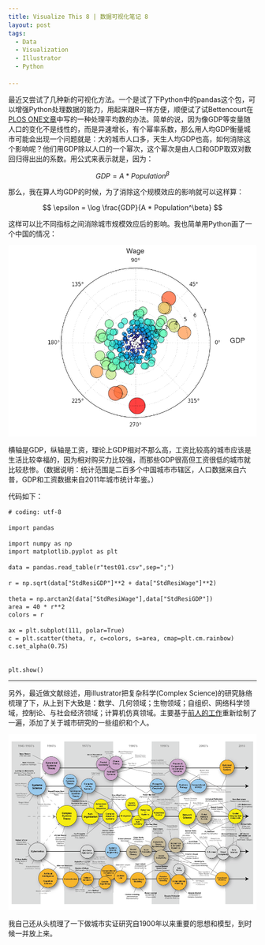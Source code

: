 ```yaml
---
title: Visualize This 8 | 数据可视化笔记 8
layout: post
tags:
  - Data
  - Visualization
  - Illustrator
  - Python
  
---
```


最近又尝试了几种新的可视化方法。一个是试了下Python中的pandas这个包，可以增强Python处理数据的能力，用起来跟R一样方便，顺便试了试Bettencourt在[PLOS ONE文章](http://www.plosone.org/article/info%3Adoi%2F10.1371%2Fjournal.pone.0013541#abstract0)中写的一种处理平均数的办法。简单的说，因为像GDP等变量随人口的变化不是线性的，而是异速增长，有个幂率系数，那么用人均GDP衡量城市可能会出现一个问题就是：大的城市人口多，天生人均GDP也高，如何消除这个影响呢？他们用GDP除以人口的一个幂次，这个幂次是由人口和GDP取双对数回归得出出的系数。用公式来表示就是，因为：

$$
GDP = A * Population^\beta
$$

那么，我在算人均GDP的时候，为了消除这个规模效应的影响就可以这样算：

$$
\epsilon = \log \frac{GDP}{A * Population^\beta}
$$

这样可以比不同指标之间消除城市规模效应后的影响。我也简单用Python画了一个中国的情况：

![ChinaGDPWage](/media/files/2014/10/ChinaGDPWage.png)

横轴是GDP，纵轴是工资，理论上GDP相对不那么高，工资比较高的城市应该是生活比较幸福的，因为相对购买力比较强，而那些GDP很高但工资很低的城市就比较悲惨。（数据说明：统计范围是二百多个中国城市市辖区，人口数据来自六普，GDP和工资数据来自2011年城市统计年鉴。）

代码如下：

	# coding: utf-8
	
	import pandas
	
	import numpy as np
	import matplotlib.pyplot as plt
	
	data = pandas.read_table(r"test01.csv",sep=";")
	
	r = np.sqrt(data["StdResiGDP"]**2 + data["StdResiWage"]**2)
	
	theta = np.arctan2(data["StdResiWage"],data["StdResiGDP"])
	area = 40 * r**2
	colors = r
	
	ax = plt.subplot(111, polar=True)
	c = plt.scatter(theta, r, c=colors, s=area, cmap=plt.cm.rainbow)
	c.set_alpha(0.75)
	
	
	plt.show()

***

另外，最近做文献综述，用illustrator把复杂科学(Complex Science)的研究脉络梳理了下，从上到下大致是：数学、几何领域；生物领域；自组织、网络科学领域，控制论、与社会经济领域；计算机仿真领域。主要基于[前人的工作](http://www.art-sciencefactory.com/complexity-map_feb09.html)重新绘制了一遍，添加了关于城市研究的一些组织和个人。

![complexity-small](/media/files/2014/10/complexity-small.png)

我自己还从头梳理了一下做城市实证研究自1900年以来重要的思想和模型，到时候一并放上来。

